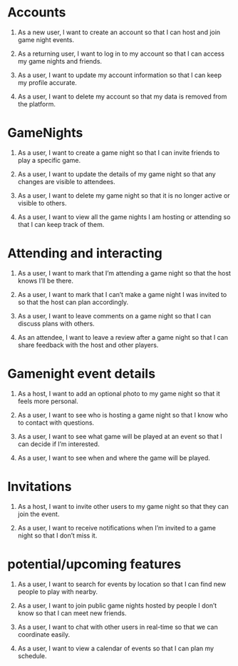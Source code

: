 # Accounts

1. As a new user, I want to create an account so that I can host and join game night events.

2. As a returning user, I want to log in to my account so that I can access my game nights and friends.

3. As a user, I want to update my account information so that I can keep my profile accurate.

4. As a user, I want to delete my account so that my data is removed from the platform.


# GameNights

1. As a user, I want to create a game night so that I can invite friends to play a specific game.

2. As a user, I want to update the details of my game night so that any changes are visible to attendees.

3. As a user, I want to delete my game night so that it is no longer active or visible to others.

4. As a user, I want to view all the game nights I am hosting or attending so that I can keep track of them.

# Attending and interacting

1. As a user, I want to mark that I’m attending a game night so that the host knows I’ll be there.

2. As a user, I want to mark that I can’t make a game night I was invited to so that the host can plan accordingly.

3. As a user, I want to leave comments on a game night so that I can discuss plans with others.

4. As an attendee, I want to leave a review after a game night so that I can share feedback with the host and other players.

# Gamenight event details

1. As a host, I want to add an optional photo to my game night so that it feels more personal.

2. As a user, I want to see who is hosting a game night so that I know who to contact with questions.

3. As a user, I want to see what game will be played at an event so that I can decide if I’m interested.

4. As a user, I want to see when and where the game will be played. 

# Invitations

1. As a host, I want to invite other users to my game night so that they can join the event.

2. As a user, I want to receive notifications when I’m invited to a game night so that I don’t miss it.

# potential/upcoming features

1. As a user, I want to search for events by location so that I can find new people to play with nearby.

2. As a user, I want to join public game nights hosted by people I don’t know so that I can meet new friends.

3. As a user, I want to chat with other users in real-time so that we can coordinate easily.

4. As a user, I want to view a calendar of events so that I can plan my schedule.
